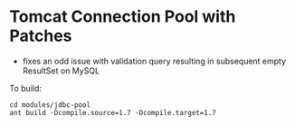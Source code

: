 # Tomcat Connection Pool with Patches

* fixes an odd issue with validation query resulting in subsequent empty ResultSet on MySQL 

To build:

```
cd modules/jdbc-pool
ant build -Dcompile.source=1.7 -Dcompile.target=1.7
```
